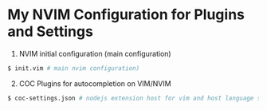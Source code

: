 # My NVIM Configuration for Plugins and Settings
1. NVIM initial configuration (main configuration)

  ```sh
  $ init.vim # main nvim configuration)
  ```

2. COC Plugins for autocompletion on VIM/NVIM

  ```sh
  $ coc-settings.json # nodejs extension host for vim and host language servers
  ```

